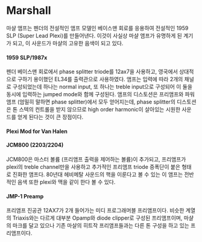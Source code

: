 # Marshall

마샬 앰프는 펜더의 전설적인 앰프 모델인 베이스맨 회로를 응용하여 전설적인 1959 SLP (Super Lead Plexi)를 만들어낸다. 이것이 사실상 마샬 앰프가 유명하게 된 계기가 되고, 이 사운드가 마샬의 고유한 음색이 되고 있다.

#### 1959 SLP/1987x

펜더 베이스맨 회로에서 phase splitter triode를 12ax7을 사용하고, 영국에서 상대적으로 구하기 용이했던 EL34를 출력관으로 사용하였다. 앰프는 입력에 따라 2개의 채널로 구성되었는데 하나는 normal input, 또 하나는 treble input으로 구성되어 이 둘을 동시에 입력하는 jumped mode와 함께 구성된다. 앰프의 디스토션은 프리앰프와 파워앰프 (엄밀히 말하면 phase splitter)에서 모두 얻어지는데, phase splitter의 디스토션은 톤 스텍의 컨트롤을 받지 않으므로 high order harmonic이 살아있는 시원한 사운드를 얻게 된다는 것이 큰 장점이다.

#### Plexi Mod for Van Halen

#### JCM800 (2203/2204)

JCM800은 마스터 볼륨 (프리앰프 출력을 제어하는 볼륨)이 추가되고, 프리앰프가 plexi의 treble channel만을 사용하고 추가적인 프리앰프 triode 증폭단이 붙은 형태로 진화한 앰프다. 80년대 헤비메탈 사운드의 핵을 이룬다고 볼 수 있는 이 앰프는 전반적인 음색 또한 plexi와 맥을 같이 한다 볼 수 있다.

#### JMP-1 Preamp

프리앰프 진공관 12AX7가 2개 들어가는 미디 프로그래머블 프리앰프이다. 비슷한 계열의 Triaxis와는 다르게 대부분 Opamp와 diode clipper로 구성된 프리앰프이며, 마샬의 마크를 달고 있으나 기존 마샬의 히트작 프리앰프들과는 다른 톤 구성을 하고 있는 프리앰프이다.
